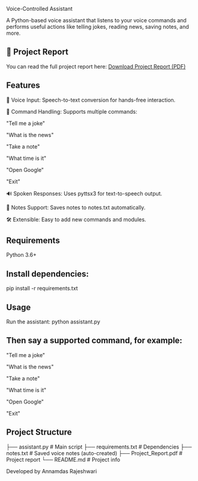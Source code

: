 Voice-Controlled Assistant

A Python-based voice assistant that listens to your voice commands and performs useful actions like telling jokes, reading news, saving notes, and more.

## 📑 Project Report
You can read the full project report here: [Download Project Report (PDF)](voice_assistant_project_report.pdf)

## Features

🎤 Voice Input: Speech-to-text conversion for hands-free interaction.

🧠 Command Handling: Supports multiple commands:

"Tell me a joke"

"What is the news"

"Take a note"

"What time is it"

"Open Google"

"Exit"

🔊 Spoken Responses: Uses pyttsx3 for text-to-speech output.

📓 Notes Support: Saves notes to notes.txt automatically.

🛠️ Extensible: Easy to add new commands and modules.

## Requirements
   
Python 3.6+

## Install dependencies:

pip install -r requirements.txt

## Usage

Run the assistant:
python assistant.py

## Then say a supported command, for example:

"Tell me a joke"

"What is the news"

"Take a note"

"What time is it"

"Open Google"

"Exit"

## Project Structure
   
├── assistant.py        # Main script
├── requirements.txt    # Dependencies
├── notes.txt           # Saved voice notes (auto-created)
├── Project_Report.pdf  # Project report
└── README.md           # Project info


Developed by Annamdas Rajeshwari
